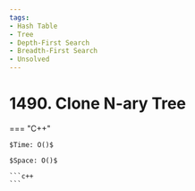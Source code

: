 ```yaml
---
tags:
- Hash Table
- Tree
- Depth-First Search
- Breadth-First Search
- Unsolved
---
```



# 1490. Clone N-ary Tree

=== "C++"

    $Time: O()$

    $Space: O()$

    ```c++
    ```
